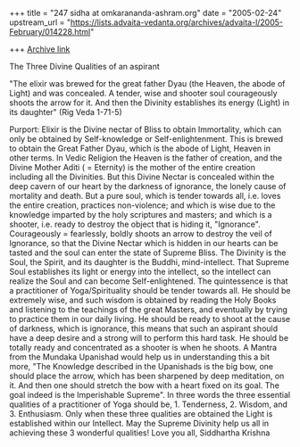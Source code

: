 +++
title = "247 sidha at omkarananda-ashram.org"
date = "2005-02-24"
upstream_url = "https://lists.advaita-vedanta.org/archives/advaita-l/2005-February/014228.html"

+++
[Archive link](https://lists.advaita-vedanta.org/archives/advaita-l/2005-February/014228.html)

The Three Divine Qualities of an aspirant

"The elixir was brewed for the great father Dyau (the Heaven, the abode of
Light) and was concealed. A tender, wise and shooter soul courageously
shoots the arrow for it. And then the Divinity establishes its energy
(Light) in its daughter" (Rig Veda 1-71-5)

Purport:
Elixir is the Divine nectar of Bliss to obtain Immortality, which can only
be obtained by Self-knowledge or Self-enlightenment. This is brewed to
obtain the Great Father Dyau, which is the abode of Light, Heaven in other
terms. In Vedic Religion the Heaven is the father of creation, and the
Divine Mother Aditi ( = Eternity) is the mother of the entire creation
including all the Divinities. But this Divine Nectar is concealed within
the deep cavern of our heart by the darkness of ignorance, the lonely
cause of mortality and death.
But a pure soul, which is tender towards all, i.e. loves the entire
creation, practices non-violence; and which is wise due to the knowledge
imparted by the holy scriptures and masters; and which is a shooter, i.e.
ready to destroy the object that is hiding it, "Ignorance". Courageously =
fearlessly, boldly shoots an arrow to destroy the veil of Ignorance, so
that the Divine Nectar which is hidden in our hearts can be tasted and the
soul can enter the state of Supreme Bliss. The Divinity is the Soul, the
Spirit, and its daughter is the Buddhi, mind-intellect. That Supreme Soul
establishes its light or energy into the intellect, so the intellect can
realize the Soul and can become Self-enlightened.
The quintessence is that a practitioner of Yoga/Spirituality should be
tender towards all. He should be extremely wise, and such wisdom is
obtained by reading the Holy Books and listening to the teachings of the
great Masters, and eventually by trying to practice them in our daily
living. He should be ready to shoot at the cause of darkness, which is
ignorance, this means that such an aspirant should have a deep desire and
a strong will to perform this hard task. He should be totally ready and
concentrated as a shooter is when he shoots. A Mantra from the Mundaka
Upanishad would help us in understanding this a bit more, "The Knowledge
described in the Upanishads is the big bow, one should place the arrow,
which has been sharpened by deep meditation, on it. And then one should
stretch the bow with a heart fixed on its goal. The goal indeed is the
Imperishable Supreme".
In three words the three essential qualities of a practitioner of Yoga
should be, 1. Tenderness, 2. Wisdom, and 3. Enthusiasm. Only when these
three qualities are obtained the Light is established within our
Intellect.
May the Supreme Divinity help us all in achieving these 3 wonderful
qualities!
Love you all,
Siddhartha Krishna


